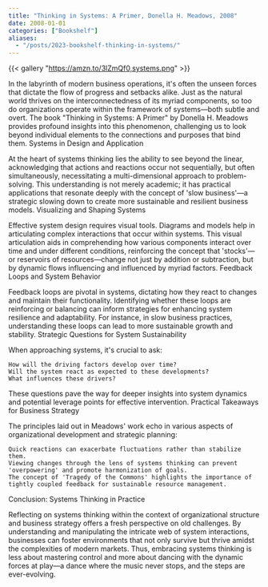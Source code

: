 ```yaml
---
title: "Thinking in Systems: A Primer, Donella H. Meadows, 2008"
date: 2008-01-01
categories: ["Bookshelf"]
aliases:
  - "/posts/2023-bookshelf-thinking-in-systems/"
---
```


{{< gallery "https://amzn.to/3lZmQf0,systems.png" >}}

In the labyrinth of modern business operations, it's often the unseen forces that dictate the flow of progress and setbacks alike. Just as the natural world thrives on the interconnectedness of its myriad components, so too do organizations operate within the framework of systems—both subtle and overt. The book "Thinking in Systems: A Primer" by Donella H. Meadows provides profound insights into this phenomenon, challenging us to look beyond individual elements to the connections and purposes that bind them.
Systems in Design and Application

At the heart of systems thinking lies the ability to see beyond the linear, acknowledging that actions and reactions occur not sequentially, but often simultaneously, necessitating a multi-dimensional approach to problem-solving. This understanding is not merely academic; it has practical applications that resonate deeply with the concept of 'slow business'—a strategic slowing down to create more sustainable and resilient business models.
Visualizing and Shaping Systems

Effective system design requires visual tools. Diagrams and models help in articulating complex interactions that occur within systems. This visual articulation aids in comprehending how various components interact over time and under different conditions, reinforcing the concept that 'stocks'—or reservoirs of resources—change not just by addition or subtraction, but by dynamic flows influencing and influenced by myriad factors.
Feedback Loops and System Behavior

Feedback loops are pivotal in systems, dictating how they react to changes and maintain their functionality. Identifying whether these loops are reinforcing or balancing can inform strategies for enhancing system resilience and adaptability. For instance, in slow business practices, understanding these loops can lead to more sustainable growth and stability.
Strategic Questions for System Sustainability

When approaching systems, it's crucial to ask:

    How will the driving factors develop over time?
    Will the system react as expected to these developments?
    What influences these drivers?

These questions pave the way for deeper insights into system dynamics and potential leverage points for effective intervention.
Practical Takeaways for Business Strategy

The principles laid out in Meadows' work echo in various aspects of organizational development and strategic planning:

    Quick reactions can exacerbate fluctuations rather than stabilize them.
    Viewing changes through the lens of systems thinking can prevent 'overpowering' and promote harmonization of goals.
    The concept of 'Tragedy of the Commons' highlights the importance of tightly coupled feedback for sustainable resource management.

Conclusion: Systems Thinking in Practice

Reflecting on systems thinking within the context of organizational structure and business strategy offers a fresh perspective on old challenges. By understanding and manipulating the intricate web of system interactions, businesses can foster environments that not only survive but thrive amidst the complexities of modern markets. Thus, embracing systems thinking is less about mastering control and more about dancing with the dynamic forces at play—a dance where the music never stops, and the steps are ever-evolving.
